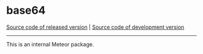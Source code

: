 # base64
[Source code of released version](https://github.com/meteor/meteor/tree/master/packages/base64) | [Source code of development version](https://github.com/meteor/meteor/tree/devel/packages/base64)
***

This is an internal Meteor package.